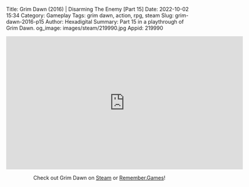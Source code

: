 Title: Grim Dawn (2016) | Disarming The Enemy [Part 15]
Date: 2022-10-02 15:34
Category: Gameplay
Tags: grim dawn, action, rpg, steam
Slug: grim-dawn-2016-p15
Author: Hexadigital
Summary: Part 15 in a playthrough of Grim Dawn.
og_image: images/steam/219990.jpg
Appid: 219990

<center><iframe src="https://www.youtube.com/embed/DDyPxxMr99U?feature=oembed" allow="accelerometer; autoplay; encrypted-media; gyroscope; picture-in-picture" width="640" height="360" frameborder="0"></iframe>

Check out Grim Dawn on [Steam](https://store.steampowered.com/app/219990/?curator_clanid=34633900) or [Remember.Games](https://remember.games/game/178/)!</center>